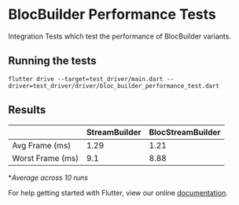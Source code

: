 # BlocBuilder Performance Tests

Integration Tests which test the performance of BlocBuilder variants.

## Running the tests

```
flutter drive --target=test_driver/main.dart --driver=test_driver/driver/bloc_builder_performance_test.dart
```

## Results

|                  | StreamBuilder | BlocStreamBuilder |
| ---------------- | ------------- | ----------------- |
| Avg Frame (ms)   | 1.29          | 1.21              |
| Worst Frame (ms) | 9.1           | 8.88              |

**Average across 10 runs*

For help getting started with Flutter, view our online
[documentation](https://flutter.dev/).
